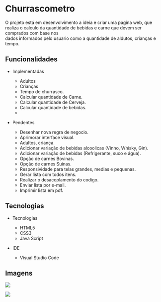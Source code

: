 # Churrascometro

O projeto está em desenvolvimento a ideia e criar uma pagina web, que realiza o calculo da quantidade de bebidas e carne que devem ser comprados com base nos  
dados informados pelo usuario como a quantidade de aldutos, crianças e tempo. 

## Funcionalidades

+ Implementadas
    + Adultos
    + Crianças
    + Tempo de churrasco.
    + Calcular quantidade de Carne. 
    + Calcular quantidade de Cerveja. 
    + Calcular quantidade de bebidas.
    + 
    
+ Pendentes
    + Desenhar nova regra de negocio.
    + Aprimorar interface visual.
    + Adultos, criança.
    + Adicionar variação de bebidas alcoolicas (Vinho, Whisky, Gin).
    + Adicionar variação de bebidas (Refrigerante, suco e água).
    + Opção de carnes Bovinas.
    + Opção de carnes Suinas.
    + Responsividade para telas grandes, medias e pequenas.
    + Gerar lista com todos itens. 
    + Realizar o desacoplamento do codigo.
    * Enviar lista por e-mail.
    * Imprimir lista em pdf.
    
## Tecnologias 
                

+ Tecnologias
    + HTML5
    + CSS3
    + Java Script
    
+ IDE
    + Visual Studio Code  


## Imagens
        
   ![](https://i.postimg.cc/ryYkZRdr/Screenshot-5.png)
   
   ![](https://i.postimg.cc/2SRggQCV/Screenshot-5.png)
